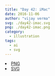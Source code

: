 ```yaml
---
title: "Day 42: iMac"
date: 2016-11-06
author: "vijay verma"
svg: ./day42-imac.svg
png: ./day42-imac.png
category:
  - illustration
tags:
  - ai
  - svg
---
```

<li><a href="./day42-imac.png" download className="btn-png">PNG</a></li>
<li><a href="./day42-imac.svg" download className="btn-svg">SVG</a></li>
